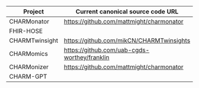 

| Project | Current canonical source code URL |
|---|---|
| CHARMonator | https://github.com/mattmight/charmonator |
| FHIR-HOSE |  | https://github.com/ehurwitz/FHIR-HOSE |
| CHARMTwinsight | https://github.com/mikCN/CHARMTwinsights |
| CHARMomics | https://github.com/uab-cgds-worthey/franklin |
| CHARMonizer | https://github.com/mattmight/charmonator |
| CHARM-GPT |  |

